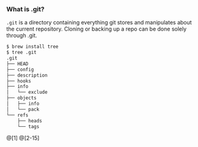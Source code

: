 ### What is .git?

`.git` is a directory containing everything git stores and manipulates about the current repository. Cloning or backing up a repo can be done solely through .git.

```sh
$ brew install tree
$ tree .git
.git
├── HEAD
├── config
├── description
├── hooks
├── info
│   └── exclude
├── objects
│   ├── info
│   └── pack
└── refs
    ├── heads
    └── tags
```

@[1]
@[2-15]
